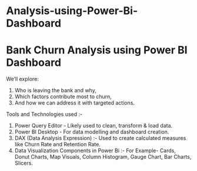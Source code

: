 # Analysis-using-Power-Bi-Dashboard
# Bank Churn Analysis using Power BI Dashboard
We’ll explore:
1. Who is leaving the bank and why,
2. Which factors contribute most to churn,
3. And how we can address it with targeted actions.

Tools and Technologies used :- 
1. Power Query Editor - Likely used to clean, transform & load data.
2. Power BI Desktop - For data modelling and dashboard creation.
3. DAX (Data Analysis Expression) :- Used to create calculated measures like Churn Rate and  Retention Rate.
4. Data Visualization Components in Power Bi :- For Example- Cards, Donut Charts, Map Visuals, Column Histogram, Gauge Chart, Bar Charts, Slicers.
